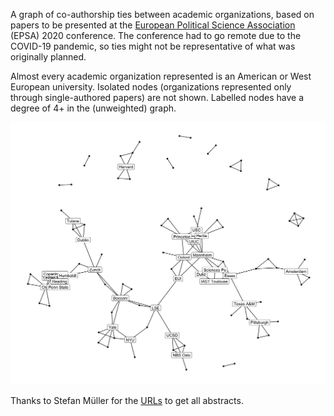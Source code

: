 A graph of co-authorship ties between academic organizations, based on papers to be presented at the [European Political Science Association](https://www.epsanet.org/) (EPSA) 2020 conference. The conference had to go remote due to the COVID-19 pandemic, so ties might not be representative of what was originally planned.

Almost every academic organization represented is an American or West European university. Isolated nodes (organizations represented only through single-authored papers) are not shown. Labelled nodes have a degree of 4+ in the (unweighted) graph.

![](example-graph.png)

Thanks to Stefan Müller for the [URLs](https://twitter.com/ste_mueller/status/1272874116333346816) to get all abstracts.
